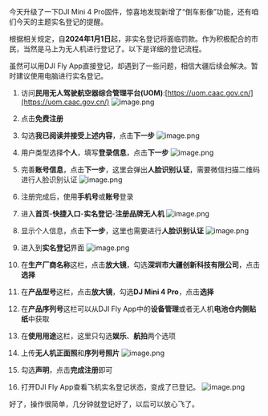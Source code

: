 今天升级了一下DJI Mini 4 Pro固件，惊喜地发现新增了“倒车影像”功能，还有咱们今天的主题实名登记的提醒。

根据相关规定，自**2024年1月1日**起，非实名登记将面临罚款。作为积极配合的市民，当然是马上为无人机进行登记了。以下是详细的登记流程。

虽然可以用DJI Fly App直接登记，却遇到了一些问题，相信大疆后续会解决。暂时建议使用电脑进行实名登记。

1. 访问**民用无人驾驶航空器综合管理平台(UOM)**:[https://uom.caac.gov.cn/](https://uom.caac.gov.cn/)
![image.png](https://cdn.jsdelivr.net/gh/youyiying/blogs@master/images/814d7fd3208daad02362bd742aed3fb1.png)

2. 点击**免费注册**

3. 勾选**我已阅读并接受上述内容**，点击**下一步**
![image.png](https://cdn.jsdelivr.net/gh/youyiying/blogs@master/images/4817833b793b4b4ede23224cea36d2f4.png)

4. 用户类型选择**个人**，填写**登录信息**，点击**下一步**
![image.png](https://cdn.jsdelivr.net/gh/youyiying/blogs@master/images/fa719287e16da7a0048696677cf8cc21.png)

5. 完善**账号信息**，点击**下一步**，这里会弹出**人脸识别认证**，需要微信扫描二维码进行人脸识别认证
![image.png](https://cdn.jsdelivr.net/gh/youyiying/blogs@master/images/3c41e2f9db267a7f84d552cbaab39f58.png)

6. 注册完成后，使用**手机号**或**账号**登录

7. 进入**首页**-**快捷入口**-**实名登记**-**注册品牌无人机**
![image.png](https://cdn.jsdelivr.net/gh/youyiying/blogs@master/images/b2fc575b2fb4e397511a1dadb1b4b227.png)

8. 显示个人信息，点击**下一步**，这里也需要进行**人脸识别认证**
![image.png](https://cdn.jsdelivr.net/gh/youyiying/blogs@master/images/d3c3123365ec81b97d3ad39732d10cf8.png)

9. 进入到**实名登记**界面
![image.png](https://cdn.jsdelivr.net/gh/youyiying/blogs@master/images/0e03aa627b349c6dc7d47410f999af4c.png)

10. 在**生产厂商名称**这栏，点击**放大镜**，勾选**深圳市大疆创新科技有限公司**，点击**选择**

11. 在**产品型号**这栏，点击**放大镜**，勾选**DJ Mini 4 Pro**，点击**选择**

12. 在**产品序列号**这栏可以从DJI Fly App中的**设备管理**或者无人机**电池仓内侧贴纸**中获取

13. 在**使用用途**这栏，这里只勾选**娱乐**、**航拍**两个选项

14. 上传**无人机正面照**和**序列号照片**
![image.png](https://cdn.jsdelivr.net/gh/youyiying/blogs@master/images/0be54572a38dc1923c221fea279d5784.png)

15. 勾选**声明**，点击**完成注册**即可
16. 打开DJI Fly App查看飞机实名登记状态，变成了已登记。
![image.png](https://cdn.jsdelivr.net/gh/youyiying/blogs@master/images/77d7025465f8a652207b10cf49650187.png)


好了，操作很简单，几分钟就登记好了，以后可以放心飞了。
